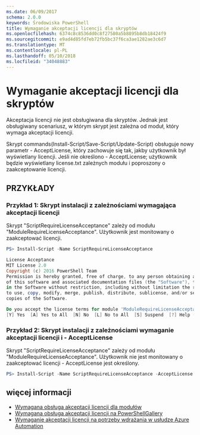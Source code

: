 ```yaml
---
ms.date: 06/09/2017
schema: 2.0.0
keywords: Środowiska PowerShell
title: Wymaganie akceptacji licencji dla skryptów
ms.openlocfilehash: 6374c8c8536dd0c8f27580a5b8895b8db18424f9
ms.sourcegitcommit: e9ad4d85fd7eb72fb5bc37f6ca3ae1282ae3c6d7
ms.translationtype: MT
ms.contentlocale: pl-PL
ms.lasthandoff: 05/10/2018
ms.locfileid: "34048883"
---
```

# <a name="requiring-license-acceptance-for-scripts"></a>Wymaganie akceptacji licencji dla skryptów

Akceptacja licencji nie jest obsługiwana dla skryptów. Jednak jest obsługiwany scenariusz, w którym skrypt jest zależna od moduł, który wymaga akceptacji licencji.

Skrypt commands(Install-Script/Save-Script/Update-Script) obsługuje nowy parametr - AcceptLicense, który zachowuje się tak, jakby użytkownik był wyświetlany licencji. Jeśli nie określono - AcceptLicense; użytkownik będzie wyświetlany license.txt zależnych modułu i poproszony o zaakceptowanie licencji.

## <a name="examples"></a>PRZYKŁADY

### <a name="example-1-install-script-with-dependencies-requiring-license-acceptance"></a>Przykład 1: Skrypt instalacji z zależnościami wymagająca akceptacji licencji

Skrypt "ScriptRequireLicenseAcceptance" zależy od modułu "ModuleRequireLicenseAcceptance". Użytkownik jest monitowany o zaakceptować licencji.

```PowerShell
PS> Install-Script -Name ScriptRequireLicenseAcceptance

License Acceptance
MIT License 2.0
Copyright (c) 2016 PowerShell Team
Permission is hereby granted, free of charge, to any person obtaining a copy
of this software and associated documentation files (the "Software"), to deal
in the Software without restriction, including without limitation the rights
to use, copy, modify, merge, publish, distribute, sublicense, and/or sell
copies of the Software.

Do you accept the license terms for module 'ModuleRequireLicenseAcceptance'.
[Y] Yes  [A] Yes to All  [N] No  [L] No to All  [S] Suspend  [?] Help (default is "N"):
```

### <a name="example-2-install-script-with-dependencies-requiring-license-acceptance-and--acceptlicense"></a>Przykład 2: Skrypt instalacji z zależnościami wymaganie akceptacji licencji i - AcceptLicense

Skrypt "ScriptRequireLicenseAcceptance" zależy od modułu "ModuleRequireLicenseAcceptance". Użytkownik nie jest monitowany o zaakceptować licencji - AcceptLicense jest określony.

```PowerShell
PS> Install-Script -Name ScriptRequireLicenseAcceptance -AcceptLicense
```

## <a name="more-details"></a>więcej informacji

- [Wymagana obsługa akceptacji licencji dla modułów](module-license-acceptance.md)
- [Wymagana obsługa akceptacji licencji na PowerShellGallery](../how-to/working-with-items/items-that-require-license-acceptance.md)
- [Wymaganie akceptacji licencji na potrzeby wdrażania w usłudze Azure Automation](../how-to/working-with-items/deploy-to-azure-automation.md)